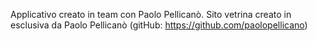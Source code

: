 Applicativo creato in team con Paolo Pellicanò.
Sito vetrina creato in esclusiva da Paolo Pellicanò (gitHub: https://github.com/paolopellicano)
